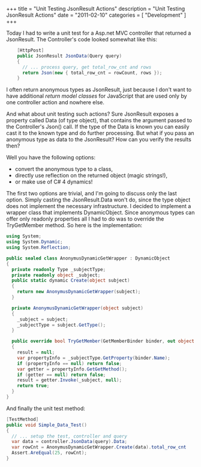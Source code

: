 +++
title = "Unit Testing JsonResult Actions"
description = "Unit Testing JsonResult Actions"
date = "2011-02-10"
categories = [ "Development" ]
+++

Today I had to write a unit test for a Asp.net MVC controller that returned a
JsonResult. The Controller's code looked somewhat like this:

```csharp
    [HttpPost]
    public JsonResult JsonData(Query query)
    {
      // ... process query, get total_row_cnt and rows
      return Json(new { total_row_cnt = rowCount, rows });
    }
```

I often return anonymous types as JsonResult, just because I don't want to
have additional _return model classes_ for JavaScript that are used only by
one controller action and nowhere else.

And what about unit testing such actions? Sure JsonResult exposes a property
called Data (of type object), that contains the argument passed to the
Controller's Json() call. If the type of the Data is known you can easily cast
it to the known type and do further processing. But what if you pass an
anonymous type as data to the JsonResult? How can you verify the results then?

Well you have the following options:

  * convert the anonymous type to a class,
  * directly use reflection on the returned object (magic strings!),
  * or make use of C# 4 dynamics!

The first two options are trivial, and I'm going to discuss only the last
option. Simply casting the JsonResult.Data won't do, since the type object
does not implement the necessary infrastructure. I decided to implement a
wrapper class that implements DynamicObject. Since anonymous types can offer
only readonly properties all I had to do was to override the TryGetMember
method. So here is the implementation:

```csharp
using System;
using System.Dynamic;
using System.Reflection;

public sealed class AnonymusDynamicGetWrapper : DynamicObject
{
  private readonly Type _subjectType;
  private readonly object _subject;
  public static dynamic Create(object subject)
  {
    return new AnonymusDynamicGetWrapper(subject);
  }

  private AnonymusDynamicGetWrapper(object subject)
  {
    _subject = subject;
    _subjectType = subject.GetType();
  }

  public override bool TryGetMember(GetMemberBinder binder, out object result)
  {
    result = null;
    var propertyInfo = _subjectType.GetProperty(binder.Name);
    if (propertyInfo == null) return false;
    var getter = propertyInfo.GetGetMethod();
    if (getter == null) return false;
    result = getter.Invoke(_subject, null);
    return true;
  }
}
```

And finally the unit test method:

```csharp
[TestMethod]
public void Simple_Data_Test()
{
  // ... setup the test, controller and query
  var data = controller.JsonData(query).Data;
  var rowCnt = AnonymusDynamicGetWrapper.Create(data).total_row_cnt
  Assert.AreEqual(25, rowCnt);
}
```